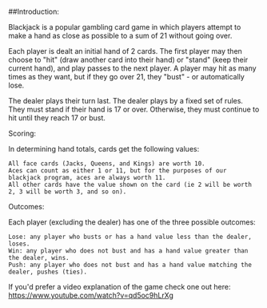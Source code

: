 ##Introduction: 

Blackjack is a popular gambling card game in which players attempt to make a hand as close as possible to a sum of 21 without going over.

Each player is dealt an initial hand of 2 cards. The first player may then choose to "hit" (draw another card into their hand) or "stand" (keep their current hand), and play passes to the next player. A player may hit as many times as they want, but if they go over 21, they "bust" - or automatically lose.

The dealer plays their turn last. The dealer plays by a fixed set of rules. They must stand if their hand is 17 or over. Otherwise, they must continue to hit until they reach 17 or bust.

Scoring:

In determining hand totals, cards get the following values:

    All face cards (Jacks, Queens, and Kings) are worth 10.
    Aces can count as either 1 or 11, but for the purposes of our blackjack program, aces are always worth 11.
    All other cards have the value shown on the card (ie 2 will be worth 2, 3 will be worth 3, and so on).

Outcomes:

Each player (excluding the dealer) has one of the three possible outcomes:

    Lose: any player who busts or has a hand value less than the dealer, loses.
    Win: any player who does not bust and has a hand value greater than the dealer, wins.
    Push: any player who does not bust and has a hand value matching the dealer, pushes (ties).


If you'd prefer a video explanation of the game check one out here: https://www.youtube.com/watch?v=qd5oc9hLrXg
